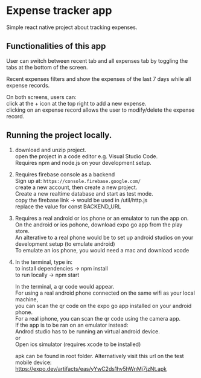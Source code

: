 # Expense tracker app

Simple react native project about tracking expenses.

## Functionalities of this app

User can switch between recent tab and all expenses tab by toggling the tabs at the bottom of the screen.

Recent expenses filters and show the expenses of the last 7 days while all expense records.

On both screens, users can:<br>
click at the + icon at the top right to add a new expense.<br>
clicking on an expense record allows the user to modify/delete the expense record.

## Running the project locally.

1. download and unzip project.<br>
   open the project in a code editor e.g. Visual Studio Code.<br>
   Requires npm and node.js on your development setup.<br>

2. Requires firebase console as a backend<br>
   Sign up at: `https://console.firebase.google.com/`<br>
   create a new account, then create a new project.<br>
   Create a new realtime database and start as test mode.<br>
   copy the firebase link -> would be used in /util/http.js<br>
   replace the value for const BACKEND_URL<br>

3. Requires a real android or ios phone or an emulator to run the app on.<br>
   On the android or ios pohone, download expo go app from the play store.<br>
   An alterative to a real phone would be to set up android studios on your development setup (to emulate android)<br>
   To emulate an ios phone, you would need a mac and download xcode<br>

4. In the terminal, type in:<br>
   to install dependencies -> npm install<br>
   to run locally -> npm start<br>

   In the terminal, a qr code would appear.<br>
   For using a real android phone connected on the same wifi as your local machine,<br>
   you can scan the qr code on the expo go app installed on your android phone.<br>
   For a real iphone, you can scan the qr code using the camera app.<br>
   If the app is to be ran on an emulator instead:<br>
   Androd studio has to be running an virtual android device.<br>
   or<br>
   Open ios simulator (requires xcode to be installed)<br>

   apk can be found in root folder.
   Alternatively visit this url on the test mobile device:<br>
   https://expo.dev/artifacts/eas/yYwC2ds1hv5hWnMj7jzNt.apk
